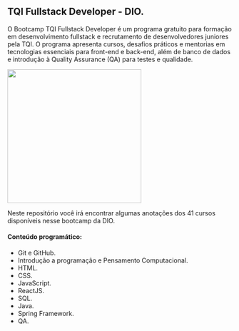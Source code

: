 ## TQI Fullstack Developer - DIO.

O Bootcamp TQI Fullstack Developer é um programa gratuito para formação em desenvolvimento fullstack e recrutamento de desenvolvedores juniores pela TQI. O programa apresenta cursos, desafios práticos e mentorias em tecnologias essenciais para front-end e back-end, além de banco de dados e introdução à Quality Assurance (QA) para testes e qualidade. 

<img src='https://hermes.digitalinnovation.one/tracks/3c8be628-5138-4b63-9cfa-e5313cc03103.png' align="middle" width="300">

Neste repositório você irá encontrar algumas anotações dos 41 cursos disponíveis nesse bootcamp da DIO.

#### Conteúdo programático: 

- Git e GitHub.
- Introdução a programação e Pensamento Computacional.   
- HTML.
- CSS.
- JavaScript.
- ReactJS.
- SQL.
- Java.
- Spring Framework.
- QA.


